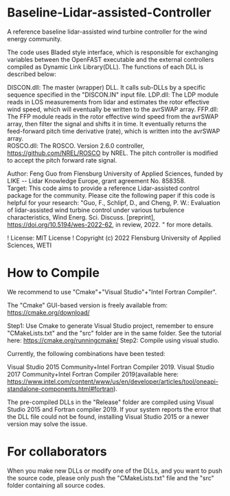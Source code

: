 # Baseline-Lidar-assisted-Controller
A reference baseline lidar-assisted wind turbine controller for the wind energy community. 

The code uses Bladed style interface, which is responsible for exchanging variables between the OpenFAST executable and the external controllers compiled as
Dynamic Link Library(DLL).  The functions of each DLL is described below:

DISCON.dll:  The master (wrapper) DLL.  It calls sub-DLLs by a specific sequence specified in the "DISCON.IN" input file.
LDP.dll:     The LDP module reads in LOS measurements from lidar and estimates the rotor effective wind speed, which will eventually be written to the avrSWAP array.
FFP.dll:     The FFP module reads in the rotor effective wind speed from the avrSWAP array, then filter the signal and shifts it in time.  It eventually returns the feed-forward pitch time derivative (rate), which is written into the avrSWAP array.     
ROSCO.dll:   The ROSCO.  Version 2.6.0 controller, https://github.com/NREL/ROSCO  by NREL.  The pitch controller is modified to accept the pitch forward rate signal.

Author: Feng Guo from Flensburg University of Applied Sciences, funded by LIKE -- Lidar Knowledge Europe, grant agreement No. 858358.   
Target: This code aims to provide a reference Lidar-assisted control package for the community.  Please cite the following paper if this code is helpful for your research:
"Guo, F., Schlipf, D., and Cheng, P. W.: Evaluation of lidar-assisted wind turbine control under various turbulence characteristics, Wind Energ. Sci. Discuss.  [preprint], https://doi.org/10.5194/wes-2022-62, in review, 2022.  " for more details.   
    
! License: MIT License
!  Copyright (c) 2022 Flensburg University of Applied Sciences, WETI

# How to Compile
We recommend to use "Cmake"+"Visual Studio"+"Intel Fortran Compiler".

The "Cmake" GUI-based version is freely available from: https://cmake.org/download/

Step1: Use Cmake to generate Visual Studio project, remember to ensure "CMakeLists.txt" and the "src" folder are in the same folder. See the tutorial here: https://cmake.org/runningcmake/
Step2: Compile using visual studio. 

Currently, the following combinations have been tested:

Visual Studio 2015 Community+Intel Fortran Compiler 2019.
Visual Studio 2017 Community+Intel Fortran Compiler 2019(available here: https://www.intel.com/content/www/us/en/developer/articles/tool/oneapi-standalone-components.html#fortran).

The pre-compiled DLLs in the "Release" folder are compiled using Visual Studio 2015 and Fortran compiler 2019.  If your system reports the error that the DLL file could not be found, installing Visual Studio 2015 or a newer version may solve the issue. 

# For collaborators
When you make new DLLs or modify one of the DLLs, and you want to push the source code, please only push the "CMakeLists.txt" file and the "src" folder containing all source codes.
